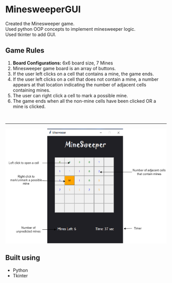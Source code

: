 # MinesweeperGUI

Created the Minesweeper game.<br/>
Used python OOP concepts to implement minesweeper logic.<br/>
Used tkinter to add GUI.

## Game Rules

1. <strong>Board Configurations:</strong> 6x6 board size, 7 Mines
2. Minesweeper game board is an array of buttons.
3. If the user left clicks on a cell that contains a mine, the game ends.
4. If the user left clicks on a cell that does not contain a mine, a number appears at that location indicating the number of adjacent cells containing mines.
5. The user can right click a cell to mark a possible mine.
6. The game ends when all the non-mine cells have been clicked OR a mine is clicked.
<br/>
<hr/>
<img alt='Demo' src='img/display1.png'>

## Built using

- Python
- Tkinter
